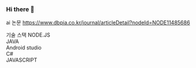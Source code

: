 ### Hi there 👋

<!--
**ooANAoo/ooANAoo** is a ✨ _special_ ✨ repository because its `README.md` (this file) appears on your GitHub profile.

Here are some ideas to get you started:

- 🔭 I’m currently working on ...
- 🌱 I’m currently learning ...
- 👯 I’m looking to collaborate on ...
- 🤔 I’m looking for help with ...
- 💬 Ask me about ...
- 📫 How to reach me: ...
- 😄 Pronouns: ...
- ⚡ Fun fact: ...
-->
ai 논문
https://www.dbpia.co.kr/journal/articleDetail?nodeId=NODE11485686

기술 스택
NODE.JS<br>
JAVA<br>
Android studio<br>
C#<br>
JAVASCRIPT<br>

